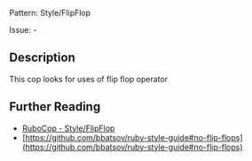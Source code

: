 Pattern: Style/FlipFlop

Issue: -

## Description

This cop looks for uses of flip flop operator

## Further Reading

* [RuboCop - Style/FlipFlop](https://rubocop.readthedocs.io/en/latest/cops_style/#styleflipflop)
* [https://github.com/bbatsov/ruby-style-guide#no-flip-flops](https://github.com/bbatsov/ruby-style-guide#no-flip-flops)
